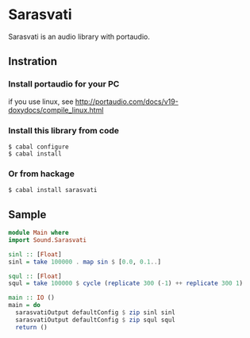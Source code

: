 Sarasvati
=========

Sarasvati is an audio library with portaudio.

Instration
-----------------------

### Install portaudio for your PC

if you use linux, see http://portaudio.com/docs/v19-doxydocs/compile_linux.html

### Install this library from code

```
$ cabal configure
$ cabal install
```

### Or from hackage

```
$ cabal install sarasvati
```

Sample
-----------------------

```haskell
module Main where
import Sound.Sarasvati

sinl :: [Float] 
sinl = take 100000 . map sin $ [0.0, 0.1..] 

squl :: [Float]
squl = take 100000 $ cycle (replicate 300 (-1) ++ replicate 300 1)

main :: IO ()
main = do
  sarasvatiOutput defaultConfig $ zip sinl sinl
  sarasvatiOutput defaultConfig $ zip squl squl
  return ()
```
